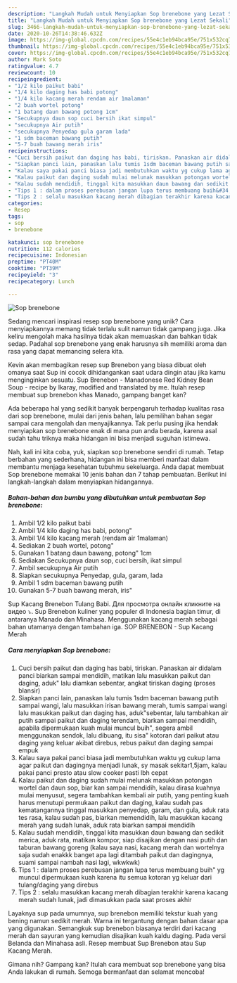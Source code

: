```yaml
---
description: "Langkah Mudah untuk Menyiapkan Sop brenebone yang Lezat Sekali"
title: "Langkah Mudah untuk Menyiapkan Sop brenebone yang Lezat Sekali"
slug: 3466-langkah-mudah-untuk-menyiapkan-sop-brenebone-yang-lezat-sekali
date: 2020-10-26T14:38:46.632Z
image: https://img-global.cpcdn.com/recipes/55e4c1eb94bca95e/751x532cq70/sop-brenebone-foto-resep-utama.jpg
thumbnail: https://img-global.cpcdn.com/recipes/55e4c1eb94bca95e/751x532cq70/sop-brenebone-foto-resep-utama.jpg
cover: https://img-global.cpcdn.com/recipes/55e4c1eb94bca95e/751x532cq70/sop-brenebone-foto-resep-utama.jpg
author: Mark Soto
ratingvalue: 4.7
reviewcount: 10
recipeingredient:
- "1/2 kilo paikut babi"
- "1/4 kilo daging has babi potong"
- "1/4 kilo kacang merah rendam air 1malaman"
- "2 buah wortel potong"
- "1 batang daun bawang potong 1cm"
- "Secukupnya daun sop cuci bersih ikat simpul"
- "secukupnya Air putih"
- "secukupnya Penyedap gula garam lada"
- "1 sdm baceman bawang putih"
- "5-7 buah bawang merah iris"
recipeinstructions:
- "Cuci bersih paikut dan daging has babi, tiriskan. Panaskan air didalam panci biarkan sampai mendidih, matikan lalu masukkan paikut dan daging, aduk&#34; lalu diamkan sebentar, angkat tiriskan daging (proses blansir)"
- "Siapkan panci lain, panaskan lalu tumis 1sdm baceman bawang putih sampai wangi, lalu masukkan irisan bawang merah, tumis sampai wangi lalu masukkan paikut dan daging has, aduk&#34;sebentar, lalu tambahkan air putih sampai paikut dan daging terendam, biarkan sampai mendidih, apabila dipermukaan kuah mulai muncul buih&#34;, segera ambil menggunakan sendok, lalu dibuang, itu sisa&#34; kotoran dari paikut atau daging yang keluar akibat direbus, rebus paikut dan daging sampai empuk"
- "Kalau saya pakai panci biasa jadi membutuhkan waktu yg cukup lama agar paikut dan dagingnya menjadi lunak, sy masak sekitar1,5jam, kalau pakai panci presto atau slow cooker pasti lbh cepat"
- "Kalau paikut dan daging sudah mulai melunak masukkan potongan wortel dan daun sop, biar kan sampai mendidih, kalau dirasa kuahnya mulai menyusut, segera tambahkan kembali air putih, yang penting kuah harus menutupi permukaan paikut dan daging, kalau sudah pas kematangannya tinggal masukkan penyedap, garam, dan gula, aduk rata tes rasa, kalau sudah pas, biarkan memendidih, lalu masukkan kacang merah yang sudah lunak, aduk rata biarkan sampai mendidih"
- "Kalau sudah mendidih, tinggal kita masukkan daun bawang dan sedikit merica, aduk rata, matikan kompor, siap disajikan dengan nasi putih dan taburan bawang goreng (kalau saya nasi, kacang merah dan wortelnya saja sudah enakkk banget apa lagi ditambah paikut dan dagingnya, suami sampai nambah nasi lagi, wkwkwk)"
- "Tips 1 : dalam proses perebusan jangan lupa terus membuang buih&#34; yg muncul dipermukaan kuah karena itu semua kotoran yg keluar dari tulang/daging yang direbus"
- "Tips 2 : selalu masukkan kacang merah dibagian terakhir karena kacang merah sudah lunak, jadi dimasukkan pada saat proses akhir"
categories:
- Resep
tags:
- sop
- brenebone

katakunci: sop brenebone 
nutrition: 112 calories
recipecuisine: Indonesian
preptime: "PT40M"
cooktime: "PT39M"
recipeyield: "3"
recipecategory: Lunch

---
```



![Sop brenebone](https://img-global.cpcdn.com/recipes/55e4c1eb94bca95e/751x532cq70/sop-brenebone-foto-resep-utama.jpg)

Sedang mencari inspirasi resep sop brenebone yang unik? Cara menyiapkannya memang tidak terlalu sulit namun tidak gampang juga. Jika keliru mengolah maka hasilnya tidak akan memuaskan dan bahkan tidak sedap. Padahal sop brenebone yang enak harusnya sih memiliki aroma dan rasa yang dapat memancing selera kita.

Kevin akan membagikan resep sup Brenebon yang biasa dibuat oleh omanya saat Sup ini cocok dihidangankan saat udara dingin atau jika kamu menginginkan sesuatu. Sup Brenebon - Manadonese Red Kidney Bean Soup - recipe by Ikaray, modified and translated by me. Itulah resep membuat sup brenebon khas Manado, gampang banget kan?

Ada beberapa hal yang sedikit banyak berpengaruh terhadap kualitas rasa dari sop brenebone, mulai dari jenis bahan, lalu pemilihan bahan segar sampai cara mengolah dan menyajikannya. Tak perlu pusing jika hendak menyiapkan sop brenebone enak di mana pun anda berada, karena asal sudah tahu triknya maka hidangan ini bisa menjadi suguhan istimewa.


Nah, kali ini kita coba, yuk, siapkan sop brenebone sendiri di rumah. Tetap berbahan yang sederhana, hidangan ini bisa memberi manfaat dalam membantu menjaga kesehatan tubuhmu sekeluarga. Anda dapat membuat Sop brenebone memakai 10 jenis bahan dan 7 tahap pembuatan. Berikut ini langkah-langkah dalam menyiapkan hidangannya.

<!--inarticleads1-->

##### Bahan-bahan dan bumbu yang dibutuhkan untuk pembuatan Sop brenebone:

1. Ambil 1/2 kilo paikut babi
1. Ambil 1/4 kilo daging has babi, potong&#34;
1. Ambil 1/4 kilo kacang merah (rendam air 1malaman)
1. Sediakan 2 buah wortel, potong&#34;
1. Gunakan 1 batang daun bawang, potong&#34; 1cm
1. Sediakan Secukupnya daun sop, cuci bersih, ikat simpul
1. Ambil secukupnya Air putih
1. Siapkan secukupnya Penyedap, gula, garam, lada
1. Ambil 1 sdm baceman bawang putih
1. Gunakan 5-7 buah bawang merah, iris&#34;


Sup Kacang Brenebon Tulang Babi. Для просмотра онлайн кликните на видео ⤵. Sup Brenebon kuliner yang populer di Indonesia bagian timur, di antaranya Manado dan Minahasa. Menggunakan kacang merah sebagai bahan utamanya dengan tambahan iga. SOP BRENEBON - Sup Kacang Merah 

<!--inarticleads2-->

##### Cara menyiapkan Sop brenebone:

1. Cuci bersih paikut dan daging has babi, tiriskan. Panaskan air didalam panci biarkan sampai mendidih, matikan lalu masukkan paikut dan daging, aduk&#34; lalu diamkan sebentar, angkat tiriskan daging (proses blansir)
1. Siapkan panci lain, panaskan lalu tumis 1sdm baceman bawang putih sampai wangi, lalu masukkan irisan bawang merah, tumis sampai wangi lalu masukkan paikut dan daging has, aduk&#34;sebentar, lalu tambahkan air putih sampai paikut dan daging terendam, biarkan sampai mendidih, apabila dipermukaan kuah mulai muncul buih&#34;, segera ambil menggunakan sendok, lalu dibuang, itu sisa&#34; kotoran dari paikut atau daging yang keluar akibat direbus, rebus paikut dan daging sampai empuk
1. Kalau saya pakai panci biasa jadi membutuhkan waktu yg cukup lama agar paikut dan dagingnya menjadi lunak, sy masak sekitar1,5jam, kalau pakai panci presto atau slow cooker pasti lbh cepat
1. Kalau paikut dan daging sudah mulai melunak masukkan potongan wortel dan daun sop, biar kan sampai mendidih, kalau dirasa kuahnya mulai menyusut, segera tambahkan kembali air putih, yang penting kuah harus menutupi permukaan paikut dan daging, kalau sudah pas kematangannya tinggal masukkan penyedap, garam, dan gula, aduk rata tes rasa, kalau sudah pas, biarkan memendidih, lalu masukkan kacang merah yang sudah lunak, aduk rata biarkan sampai mendidih
1. Kalau sudah mendidih, tinggal kita masukkan daun bawang dan sedikit merica, aduk rata, matikan kompor, siap disajikan dengan nasi putih dan taburan bawang goreng (kalau saya nasi, kacang merah dan wortelnya saja sudah enakkk banget apa lagi ditambah paikut dan dagingnya, suami sampai nambah nasi lagi, wkwkwk)
1. Tips 1 : dalam proses perebusan jangan lupa terus membuang buih&#34; yg muncul dipermukaan kuah karena itu semua kotoran yg keluar dari tulang/daging yang direbus
1. Tips 2 : selalu masukkan kacang merah dibagian terakhir karena kacang merah sudah lunak, jadi dimasukkan pada saat proses akhir


Layaknya sup pada umumnya, sup brenebon memiliki tekstur kuah yang bening namun sedikit merah. Warna ini tergantung dengan bahan dasar apa yang digunakan. Semangkuk sup brenebon biasanya terdiri dari kacang merah dan sayuran yang kemudian disajikan kuah kaldu daging. Pada versi Belanda dan Minahasa asli. Resep membuat Sup Brenebon atau Sup Kacang Merah. 

Gimana nih? Gampang kan? Itulah cara membuat sop brenebone yang bisa Anda lakukan di rumah. Semoga bermanfaat dan selamat mencoba!
